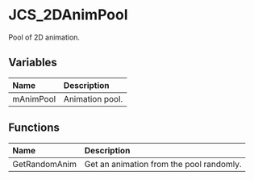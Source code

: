 # JCS_2DAnimPool

Pool of 2D animation.

## Variables

| Name      | Description     |
|:----------|:----------------|
| mAnimPool | Animation pool. |

## Functions

| Name          | Description                              |
|:--------------|:-----------------------------------------|
| GetRandomAnim | Get an animation from the pool randomly. |

